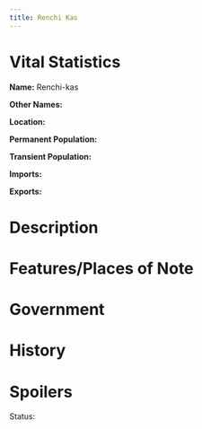```yaml
---
title: Renchi Kas
---
```


# Vital Statistics

**Name:** Renchi-kas

**Other Names:**

**Location:**

**Permanent Population:**

**Transient Population:**

**Imports:**

**Exports:**

# Description

# Features/Places of Note

# Government

# History

# Spoilers

Status:
